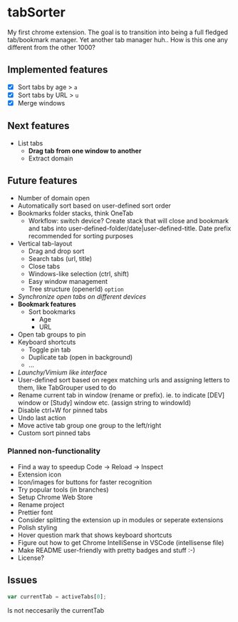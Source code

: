 # tabSorter

My first chrome extension. The goal is to transition into being a full fledged tab/bookmark manager. Yet another tab manager huh.. How is this one any different from the other 1000?

## Implemented features

- [x] Sort tabs by age > `a`
- [x] Sort tabs by URL > `u`
- [x] Merge windows

## Next features

- List tabs
  - **Drag tab from one window to another**
  - Extract domain

## Future features

- Number of domain open
- Automatically sort based on user-defined sort order
- Bookmarks folder stacks, think OneTab
  - Workflow: switch device? Create stack that will close and bookmark and tabs into user-defined-folder/date|user-defined-title. Date prefix recommended for sorting purposes
- Vertical tab-layout
  - Drag and drop sort
  - Search tabs (url, title)
  - Close tabs
  - Windows-like selection (ctrl, shift)
  - Easy window management
  - Tree structure (openerId) `option`
- _Synchronize open tabs on different devices_
- __Bookmark features__
  - Sort bookmarks
    - Age
    - URL
- Open tab groups to pin
- Keyboard shortcuts
  - Toggle pin tab
  - Duplicate tab (open in background)
  - ...
- _Launchy/Vimium like interface_
- User-defined sort based on regex matching urls and assigning letters to them, like TabGrouper used to do
- Rename current tab in window (rename or prefix). ie. to indicate [DEV] window or [Study] window etc. (assign string to windowId)
- Disable ctrl+W for pinned tabs
- Undo last action
- Move active tab group one group to the left/right
- Custom sort pinned tabs


### Planned non-functionality

- Find a way to speedup Code -> Reload -> Inspect
- Extension icon
- Icon/images for buttons for faster recognition
- Try popular tools (in branches)
- Setup Chrome Web Store
- Rename project
- Prettier font
- Consider splitting the extension up in modules or seperate extensions
- Polish styling
- Hover question mark that shows keyboard shortcuts
- Figure out how to get Chrome IntelliSense in VSCode (intellisense file)
- Make README user-friendly with pretty badges and stuff :-)
- License?

## Issues

```javascript
var currentTab = activeTabs[0];
```

Is not neccesarily the currentTab
